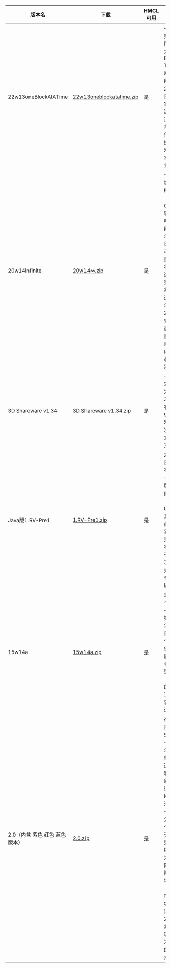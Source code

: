 | 版本名                  | 下载                                                           |  HMCL可用 | 介绍                                                                                                                                                                                                                              | 发布时间       | 来源   | minecraft wiki 链接                                           |
|----------------------|--------------------------------------------------------------|---------|---------------------------------------------------------------------------------------------------------------------------------------------------------------------------------------------------------------------------------|------------|------|-------------------------------------------------------------|
| 22w13oneBlockAtATime | [22w13oneblockatatime.zip](/f/愚人节版/22w13oneblockatatime.zip) | 是       | 一个愚人节玩笑快照，也是所谓“一次一个方块（One Block at a Time）更新”的唯一一个快照，发布于2022年4月1日，改造了玩家的物品栏和游戏内的物品逻辑，并在此基础上重新制作了控制、挖掘、合成等游戏机制。此版本基于Java版1.18.2开发。                                                                                               | 2022年4月1日  | PCL2 | https://minecraft.fandom.com/zh/wiki/22w13oneBlockAtATime   |
| 20w14infinite        | [20w14∞.zip](/f/愚人节版/20w14∞.zip)                                           | 是       | 一个愚人节玩笑快照，也是所谓“终极内容（Ultimate Content）更新”的首个也是唯一一个快照，发布于2020年4月1日，加入了由程序生成的大量新维度，其将各种已有的游戏元素随机杂糅在一起，并且有特殊的进入方式。20w14∞是20w13b的分支。 尽管是个愚人节玩笑，自定义维度和自定义世界生成在20w21a和20w28a分别实现。                                                      | 2020年4月1日  | PCL2 | https://minecraft.fandom.com/zh/wiki/20w14infinite          |
| 3D Shareware v1.34   | [3D Shareware v1.34.zip](/f/%E6%84%9A%E4%BA%BA%E8%8A%82%E7%89%88/3D%20Shareware%20v1.34.zip)     | 是       | 一个愚人节版本，官方名称为Minecraft 3D。此版本中有许多20世纪90年代电子游戏的元素。本次更新是19w13b的分支版本。                                                                                                                                                              | 2019年4月1日  | PCL2 | https://minecraft.fandom.com/zh/wiki/3D_Shareware_v1.34     |
| Java版1.RV-Pre1       | [1.RV-Pre1.zip](/f/愚人节版/1.RV-Pre1.zip)                       | 是       | 2016年3月31日，Mojang发布了1.RV的第一个预发布版，也叫做时尚更新（Trendy Update）。1.RV-pre1是此次愚人节更新的第一个也是唯一的预发布版。Mojang于2016年3月31日发布了该更新及其预发布版本的恶作剧公告。                                                                                                    | 2016年3月31日 | PCL2 | https://minecraft.fandom.com/zh/wiki/Java%E7%89%881.RV-Pre1 |
| 15w14a               | [15w14a.zip](/f/愚人节版/15w14a.zip)                             | 是       | 是2015年的首个快照，且是一个愚人节玩笑，发布于2015年4月1日。它作为一个开玩笑的公告被发布，归属于Mojang命名为爱与抱抱更新的1.10（与实际发布的更新无关）。该开玩笑的更新没有任何跟进版本。                                                                                                                          | 2015年4月1日  | PCL2 | https://minecraft.fandom.com/zh/wiki/15w14a                 |
| 2.0（内含 紫色 红色 蓝色版本）             | [2.0.zip](/f/愚人节版/2.0.zip)                                   | 是       | 在2013年4月1日，Mojang Studios发布了一个Minecraft 2.0的愚人节公告，他们声称这是一个已经制作了两年的新游戏，并说“这将让Minecraft这个沙盒游戏达到一个新高度”。公告中还有一个包含了大量无意义更改的更新日志，例如新加入称为“Etho台阶”的TNT台阶，以及煤炭块和红石块（当时并不存在）。 尽管没有实现大部分承诺，“Minecraft 2.0”制作完成并发给了部分玩家，同时作为愚人节玩笑的一部分向公众公开。 | 2013年4月1日  | PCL2 | https://minecraft.fandom.com/zh/wiki/Java%E7%89%882.0       |
